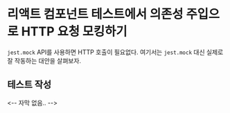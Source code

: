 # 리액트 컴포넌트 테스트에서 의존성 주입으로 HTTP 요청 모킹하기

`jest.mock` API를 사용하면 HTTP 호출이 필요없다. 여기서는 `jest.mock` 대신 실제로 잘 작동하는 대안을 살펴보자.

## 테스트 작성

<-- 자막 없음.. -->

